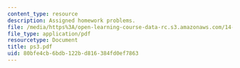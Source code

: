 ```yaml
---
content_type: resource
description: Assigned homework problems.
file: /media/https%3A/open-learning-course-data-rc.s3.amazonaws.com/14-02-principles-of-macroeconomics-fall-2004/80bfe4cb6bdb122bd816384fd0ef7863_ps3.pdf
file_type: application/pdf
resourcetype: Document
title: ps3.pdf
uid: 80bfe4cb-6bdb-122b-d816-384fd0ef7863
---
```

